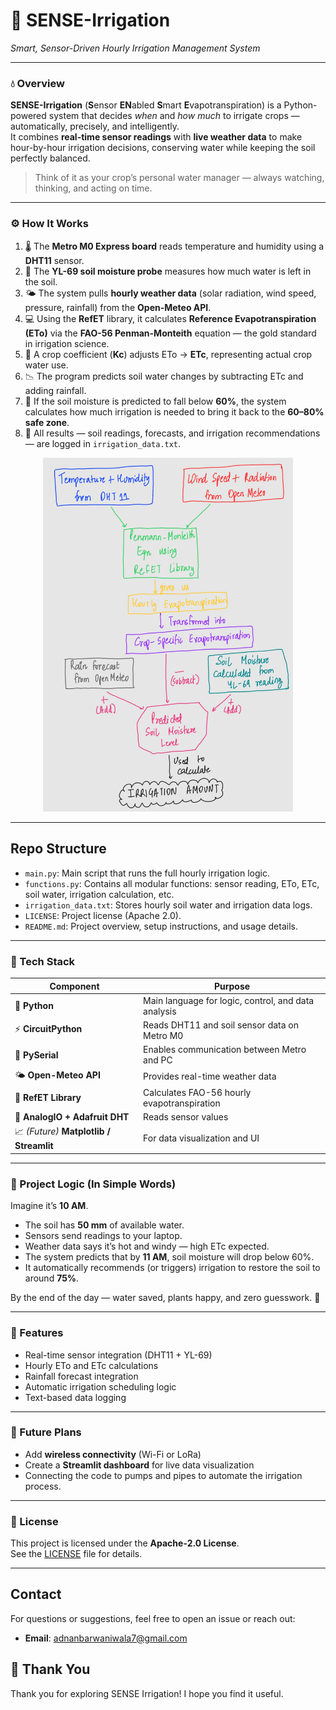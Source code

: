 # 🌿 SENSE-Irrigation  
*Smart, Sensor-Driven Hourly Irrigation Management System*  

---

### 💧 Overview  

**SENSE-Irrigation** (**S**ensor **EN**abled **S**mart **E**vapotranspiration) is a Python-powered system that decides *when* and *how much* to irrigate crops — automatically, precisely, and intelligently.  
It combines **real-time sensor readings** with **live weather data** to make hour-by-hour irrigation decisions, conserving water while keeping the soil perfectly balanced.  

> Think of it as your crop’s personal water manager — always watching, thinking, and acting on time.  

---

### ⚙️ How It Works  

1. 🌡️ The **Metro M0 Express board** reads temperature and humidity using a **DHT11** sensor.  
2. 🌱 The **YL-69 soil moisture probe** measures how much water is left in the soil.  
3. 🌤️ The system pulls **hourly weather data** (solar radiation, wind speed, pressure, rainfall) from the **Open-Meteo API**.  
4. 💻 Using the **RefET** library, it calculates **Reference Evapotranspiration (ETo)** via the **FAO-56 Penman-Monteith** equation — the gold standard in irrigation science.  
5. 🌾 A crop coefficient (**Kc**) adjusts ETo → **ETc**, representing actual crop water use.  
6. 📉 The program predicts soil water changes by subtracting ETc and adding rainfall.  
7. 🚰 If the soil moisture is predicted to fall below **60%**, the system calculates how much irrigation is needed to bring it back to the **60–80% safe zone**.  
8. 📜 All results — soil readings, forecasts, and irrigation recommendations — are logged in `irrigation_data.txt`.

<p align="center">
  <img src="code_logic.jpg" alt="Setup" width="400"/>
</p>

---

## Repo Structure
- `main.py`: Main script that runs the full hourly irrigation logic.
- `functions.py`: Contains all modular functions: sensor reading, ETo, ETc, soil water, irrigation calculation, etc.
- `irrigation_data.txt`: Stores hourly soil water and irrigation data logs.
- `LICENSE`: Project license (Apache 2.0).
- `README.md`: Project overview, setup instructions, and usage details.

---

### 🧠 Tech Stack  

| Component | Purpose |
|------------|----------|
| 🐍 **Python** | Main language for logic, control, and data analysis |
| ⚡ **CircuitPython** | Reads DHT11 and soil sensor data on Metro M0 |
| 🔌 **PySerial** | Enables communication between Metro and PC |
| 🌤️ **Open-Meteo API** | Provides real-time weather data |
| 🌿 **RefET Library** | Calculates FAO-56 hourly evapotranspiration |
| 💾 **AnalogIO + Adafruit DHT** | Reads sensor values |
| 📈 *(Future)* **Matplotlib / Streamlit** | For data visualization and UI |

---

### 🧩 Project Logic (In Simple Words)

Imagine it’s **10 AM**.  
- The soil has **50 mm** of available water.  
- Sensors send readings to your laptop.  
- Weather data says it’s hot and windy — high ETc expected.  
- The system predicts that by **11 AM**, soil moisture will drop below 60%.  
- It automatically recommends (or triggers) irrigation to restore the soil to around **75%**.  

By the end of the day — water saved, plants happy, and zero guesswork. 🌾  

---

### 🔬 Features  

- Real-time sensor integration (DHT11 + YL-69)  
- Hourly ETo and ETc calculations  
- Rainfall forecast integration  
- Automatic irrigation scheduling logic  
- Text-based data logging  

---

### 🚀 Future Plans  

- Add **wireless connectivity** (Wi-Fi or LoRa)  
- Create a **Streamlit dashboard** for live data visualization  
- Connecting the code to pumps and pipes to automate the irrigation process.

---

### 🪪 License  
This project is licensed under the **Apache-2.0 License**.  
See the [LICENSE](LICENSE) file for details.

---

## Contact

For questions or suggestions, feel free to open an issue or reach out:

- **Email**: [adnanbarwaniwala7@gmail.com](mailto:adnanbarwaniwala7@gmail.com)

## 🙏 Thank You

Thank you for exploring SENSE Irrigation! I hope you find it useful.
